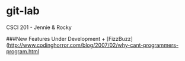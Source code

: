 git-lab
=======

CSCI 201 - Jennie &amp; Rocky

###New Features Under Development
	+ [FizzBuzz](http://www.codinghorror.com/blog/2007/02/why-cant-programmers-program.html